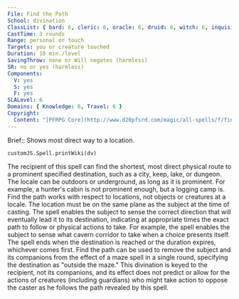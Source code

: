 ```yaml
---
File: Find the Path
School: divination
ClassList: { bard: 6, cleric: 6, oracle: 6, druid: 6, witch: 6, inquisitor: 6, shaman: 6, occultist: 6, psychic: 6, spiritualist: 6 }
CastTime: 3 rounds
Range: personal or touch
Targets: you or creature touched
Duration: 10 min./level
SavingThrow: none or Will negates (harmless)
SR: no or yes (harmless)
Components:
  V: yes
  S: yes
  F: yes
SLALevel: 6
Domains: { Knowledge: 6, Travel: 6 }
Copyright:
  Content: "[PFRPG Core](http://www.d20pfsrd.com/magic/all-spells/f/find-the-path)"
---
```

Brief:: Shows most direct way to a location.

```dataviewjs
customJS.Spell.printWiki(dv)
```

The recipient of this spell can find the shortest, most direct physical route to a prominent specified destination, such as a city, keep, lake, or dungeon. The locale can be outdoors or underground, as long as it is prominent. For example, a hunter's cabin is not prominent enough, but a logging camp is. Find the path works with respect to locations, not objects or creatures at a locale. The location must be on the same plane as the subject at the time of casting. The spell enables the subject to sense the correct direction that will eventually lead it to its destination, indicating at appropriate times the exact path to follow or physical actions to take. For example, the spell enables the subject to sense what cavern corridor to take when a choice presents itself. The spell ends when the destination is reached or the duration expires, whichever comes first. Find the path can be used to remove the subject and its companions from the effect of a maze spell in a single round, specifying the destination as "outside the maze." This divination is keyed to the recipient, not its companions, and its effect does not predict or allow for the actions of creatures (including guardians) who might take action to oppose the caster as he follows the path revealed by this spell.

